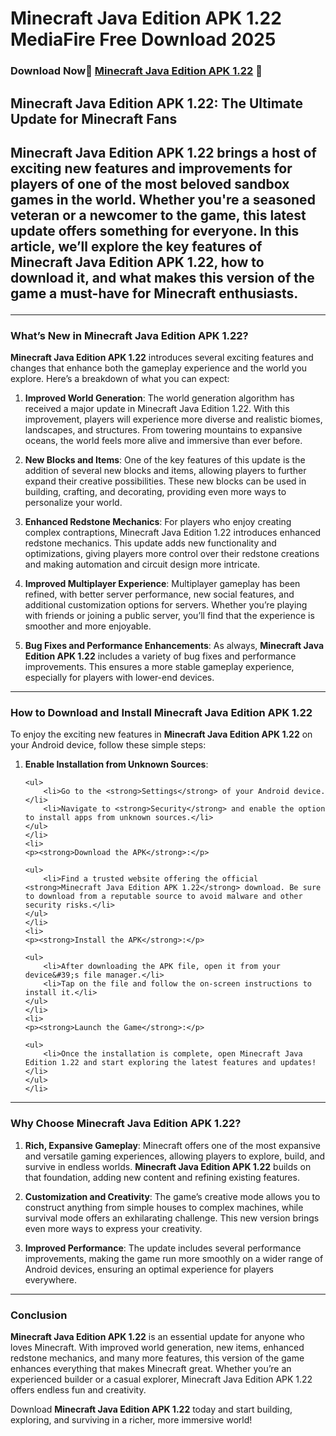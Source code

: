 # Minecraft Java Edition APK 1.22 MediaFire Free Download 2025
### Download Now📱 [Minecraft Java Edition APK 1.22](https://apkmia.com/minecraft-java-edition/) 📱

<h2>Minecraft Java Edition APK 1.22: The Ultimate Update for Minecraft Fans<h2>


<p><strong>Minecraft Java Edition APK 1.22</strong> brings a host of exciting new features and improvements for players of one of the most beloved sandbox games in the world. Whether you&#39;re a seasoned veteran or a newcomer to the game, this latest update offers something for everyone. In this article, we&rsquo;ll explore the key features of <strong>Minecraft Java Edition APK 1.22</strong>, how to download it, and what makes this version of the game a must-have for Minecraft enthusiasts.</p>

<hr />
<h3>What&rsquo;s New in Minecraft Java Edition APK 1.22?</h3>

<p><strong>Minecraft Java Edition APK 1.22</strong> introduces several exciting features and changes that enhance both the gameplay experience and the world you explore. Here&rsquo;s a breakdown of what you can expect:</p>

<ol>
	<li>
	<p><strong>Improved World Generation</strong>: The world generation algorithm has received a major update in Minecraft Java Edition 1.22. With this improvement, players will experience more diverse and realistic biomes, landscapes, and structures. From towering mountains to expansive oceans, the world feels more alive and immersive than ever before.</p>
	</li>
	<li>
	<p><strong>New Blocks and Items</strong>: One of the key features of this update is the addition of several new blocks and items, allowing players to further expand their creative possibilities. These new blocks can be used in building, crafting, and decorating, providing even more ways to personalize your world.</p>
	</li>
	<li>
	<p><strong>Enhanced Redstone Mechanics</strong>: For players who enjoy creating complex contraptions, Minecraft Java Edition 1.22 introduces enhanced redstone mechanics. This update adds new functionality and optimizations, giving players more control over their redstone creations and making automation and circuit design more intricate.</p>
	</li>
	<li>
	<p><strong>Improved Multiplayer Experience</strong>: Multiplayer gameplay has been refined, with better server performance, new social features, and additional customization options for servers. Whether you&rsquo;re playing with friends or joining a public server, you&rsquo;ll find that the experience is smoother and more enjoyable.</p>
	</li>
	<li>
	<p><strong>Bug Fixes and Performance Enhancements</strong>: As always, <strong>Minecraft Java Edition APK 1.22</strong> includes a variety of bug fixes and performance improvements. This ensures a more stable gameplay experience, especially for players with lower-end devices.</p>
	</li>
</ol>

<hr />
<h3>How to Download and Install Minecraft Java Edition APK 1.22</h3>

<p>To enjoy the exciting new features in <strong>Minecraft Java Edition APK 1.22</strong> on your Android device, follow these simple steps:</p>

<ol>
	<li>
	<p><strong>Enable Installation from Unknown Sources</strong>:</p>

	<ul>
		<li>Go to the <strong>Settings</strong> of your Android device.</li>
		<li>Navigate to <strong>Security</strong> and enable the option to install apps from unknown sources.</li>
	</ul>
	</li>
	<li>
	<p><strong>Download the APK</strong>:</p>

	<ul>
		<li>Find a trusted website offering the official <strong>Minecraft Java Edition APK 1.22</strong> download. Be sure to download from a reputable source to avoid malware and other security risks.</li>
	</ul>
	</li>
	<li>
	<p><strong>Install the APK</strong>:</p>

	<ul>
		<li>After downloading the APK file, open it from your device&#39;s file manager.</li>
		<li>Tap on the file and follow the on-screen instructions to install it.</li>
	</ul>
	</li>
	<li>
	<p><strong>Launch the Game</strong>:</p>

	<ul>
		<li>Once the installation is complete, open Minecraft Java Edition 1.22 and start exploring the latest features and updates!</li>
	</ul>
	</li>
</ol>

<hr />
<h3>Why Choose Minecraft Java Edition APK 1.22?</h3>

<ol>
	<li>
	<p><strong>Rich, Expansive Gameplay</strong>: Minecraft offers one of the most expansive and versatile gaming experiences, allowing players to explore, build, and survive in endless worlds. <strong>Minecraft Java Edition APK 1.22</strong> builds on that foundation, adding new content and refining existing features.</p>
	</li>
	<li>
	<p><strong>Customization and Creativity</strong>: The game&rsquo;s creative mode allows you to construct anything from simple houses to complex machines, while survival mode offers an exhilarating challenge. This new version brings even more ways to express your creativity.</p>
	</li>
	<li>
	<p><strong>Improved Performance</strong>: The update includes several performance improvements, making the game run more smoothly on a wider range of Android devices, ensuring an optimal experience for players everywhere.</p>
	</li>
</ol>

<hr />
<h3>Conclusion</h3>

<p><strong>Minecraft Java Edition APK 1.22</strong> is an essential update for anyone who loves Minecraft. With improved world generation, new items, enhanced redstone mechanics, and many more features, this version of the game enhances everything that makes Minecraft great. Whether you&rsquo;re an experienced builder or a casual explorer, Minecraft Java Edition APK 1.22 offers endless fun and creativity.</p>

<p>Download <strong>Minecraft Java Edition APK 1.22</strong> today and start building, exploring, and surviving in a richer, more immersive world!</p>
